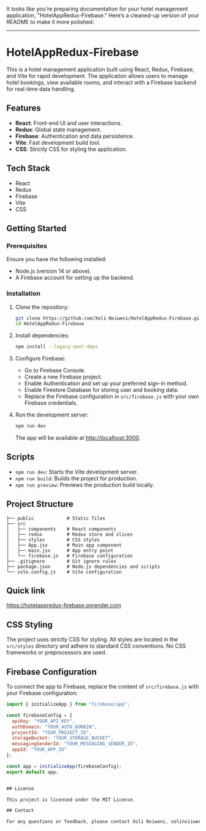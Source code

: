 It looks like you're preparing documentation for your hotel management application, "HotelAppRedux-Firebase." Here’s a cleaned-up version of your README to make it more polished:

---

# HotelAppRedux-Firebase

This is a hotel management application built using React, Redux, Firebase, and Vite for rapid development. The application allows users to manage hotel bookings, view available rooms, and interact with a Firebase backend for real-time data handling.

## Features

- **React**: Front-end UI and user interactions.
- **Redux**: Global state management.
- **Firebase**: Authentication and data persistence.
- **Vite**: Fast development build tool.
- **CSS**: Strictly CSS for styling the application.

## Tech Stack

- React
- Redux
- Firebase
- Vite
- CSS

## Getting Started

### Prerequisites

Ensure you have the following installed:
- Node.js (version 14 or above).
- A Firebase account for setting up the backend.

### Installation

1. Clone the repository:

   ```bash
   git clone https://github.com/Xoli-Nxiweni/HotelAppRedux-Firebase.git
   cd HotelAppRedux-Firebase
   ```

2. Install dependencies:

   ```bash
   npm install --legacy-peer-deps
   ```

3. Configure Firebase:
   - Go to Firebase Console.
   - Create a new Firebase project.
   - Enable Authentication and set up your preferred sign-in method.
   - Enable Firestore Database for storing user and booking data.
   - Replace the Firebase configuration in `src/firebase.js` with your own Firebase credentials.

4. Run the development server:

   ```bash
   npm run dev
   ```

   The app will be available at [http://localhost:3000](http://localhost:3000).

## Scripts

- `npm run dev`: Starts the Vite development server.
- `npm run build`: Builds the project for production.
- `npm run preview`: Previews the production build locally.

## Project Structure

```
├── public            # Static files
├── src
│   ├── components    # React components
│   ├── redux         # Redux store and slices
│   ├── styles        # CSS styles
│   ├── App.jsx       # Main app component
│   ├── main.jsx      # App entry point
│   └── firebase.js   # Firebase configuration
├── .gitignore        # Git ignore rules
├── package.json      # Node.js dependencies and scripts
└── vite.config.js    # Vite configuration
```
## Quick link

https://hotelappredux-firebase.onrender.com

## CSS Styling

The project uses strictly CSS for styling. All styles are located in the `src/styles` directory and adhere to standard CSS conventions. No CSS frameworks or preprocessors are used.

## Firebase Configuration

To connect the app to Firebase, replace the content of `src/firebase.js` with your Firebase configuration:

```javascript
import { initializeApp } from "firebase/app";

const firebaseConfig = {
  apiKey: "YOUR_API_KEY",
  authDomain: "YOUR_AUTH_DOMAIN",
  projectId: "YOUR_PROJECT_ID",
  storageBucket: "YOUR_STORAGE_BUCKET",
  messagingSenderId: "YOUR_MESSAGING_SENDER_ID",
  appId: "YOUR_APP_ID"
};

const app = initializeApp(firebaseConfig);
export default app;


## License

This project is licensed under the MIT License.

## Contact

For any questions or feedback, please contact Xoli Nxiweni, xolinxiiweni@gmail.com
